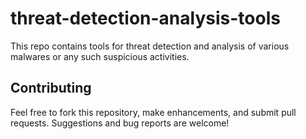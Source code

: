 # threat-detection-analysis-tools
This repo contains tools for threat detection and analysis of various malwares or any such suspicious activities.

## Contributing
Feel free to fork this repository, make enhancements, and submit pull requests. Suggestions and bug reports are welcome!
